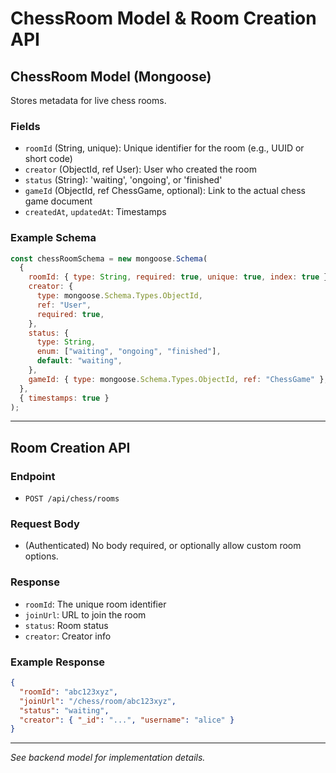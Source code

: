 # ChessRoom Model & Room Creation API

## ChessRoom Model (Mongoose)

Stores metadata for live chess rooms.

### Fields

- `roomId` (String, unique): Unique identifier for the room (e.g., UUID or short code)
- `creator` (ObjectId, ref User): User who created the room
- `status` (String): 'waiting', 'ongoing', or 'finished'
- `gameId` (ObjectId, ref ChessGame, optional): Link to the actual chess game document
- `createdAt`, `updatedAt`: Timestamps

### Example Schema

```js
const chessRoomSchema = new mongoose.Schema(
  {
    roomId: { type: String, required: true, unique: true, index: true },
    creator: {
      type: mongoose.Schema.Types.ObjectId,
      ref: "User",
      required: true,
    },
    status: {
      type: String,
      enum: ["waiting", "ongoing", "finished"],
      default: "waiting",
    },
    gameId: { type: mongoose.Schema.Types.ObjectId, ref: "ChessGame" },
  },
  { timestamps: true }
);
```

---

## Room Creation API

### Endpoint

- `POST /api/chess/rooms`

### Request Body

- (Authenticated) No body required, or optionally allow custom room options.

### Response

- `roomId`: The unique room identifier
- `joinUrl`: URL to join the room
- `status`: Room status
- `creator`: Creator info

### Example Response

```json
{
  "roomId": "abc123xyz",
  "joinUrl": "/chess/room/abc123xyz",
  "status": "waiting",
  "creator": { "_id": "...", "username": "alice" }
}
```

---

_See backend model for implementation details._

